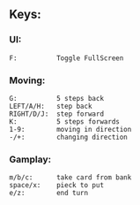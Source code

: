 ## Keys:

### UI:

    F:          Toggle FullScreen

### Moving:

    G:          5 steps back
    LEFT/A/H:   step back
    RIGHT/D/J:  step forward
    K:          5 steps forwards
    1-9:        moving in direction
    -/+:        changing direction

### Gamplay:

    m/b/c:      take card from bank
    space/x:    pieck to put
    e/z:        end turn
